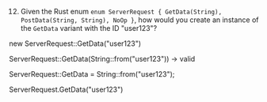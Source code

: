 12. Given the Rust enum `enum ServerRequest { GetData(String), PostData(String, String), NoOp }`, how would you create an instance of the `GetData` variant with the ID "user123"?

new ServerRequest::GetData("user123")

ServerRequest::GetData(String::from("user123")) -> valid

ServerRequest::GetData = String::from("user123");

ServerRequest.GetData("user123")
